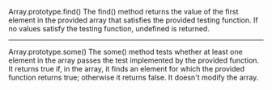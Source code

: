 <!--JS method-->

Array.prototype.find()
The find() method returns the value of the first element in the provided array that satisfies the provided testing function. If no values satisfy the testing function, undefined is returned.

---

Array.prototype.some()
The some() method tests whether at least one element in the array passes the test implemented by the provided function. 
It returns true if, in the array, it finds an element for which the provided function returns true; otherwise it returns false. It doesn't modify the array.

